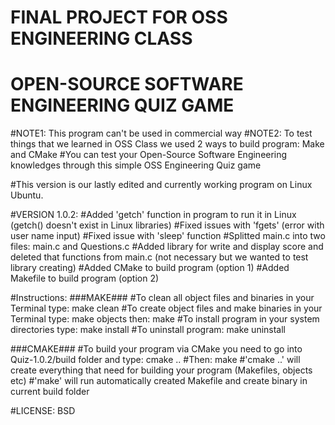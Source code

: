 # FINAL PROJECT FOR OSS ENGINEERING CLASS
# OPEN-SOURCE SOFTWARE ENGINEERING QUIZ GAME

#NOTE1: This program can't be used in commercial way
#NOTE2: To test things that we learned in OSS Class we used 2 ways to build program: Make and CMake
#You can test your Open-Source Software Engineering knowledges through this simple OSS Engineering Quiz game

#This version is our lastly edited and currently working program on Linux Ubuntu. 

#VERSION 1.0.2:
#Added 'getch' function in program to run it in Linux (getch() doesn't exist in Linux libraries)
#Fixed issues with 'fgets' (error with user name input)
#Fixed issue with 'sleep' function
#Splitted main.c into two files: main.c and Questions.c
#Added library for write and display score and deleted that functions from main.c (not necessary but we wanted to test library creating)
#Added CMake to build program (option 1)
#Added Makefile to build program (option 2)

#Instructions:
###MAKE###
#To clean all object files and binaries in your Terminal type: make clean
#To create object files and make binaries in your Terminal type: make objects 
                                                           then: make
#To install program in your system directories type: make install
#To uninstall program: make uninstall

###CMAKE###
#To build your program via CMake you need to go into Quiz-1.0.2/build folder and type: cmake ..
#Then: make
#'cmake ..' will create everything that need for building your program (Makefiles, objects etc)
#'make' will run automatically created Makefile and create binary in current build folder




#LICENSE: BSD

